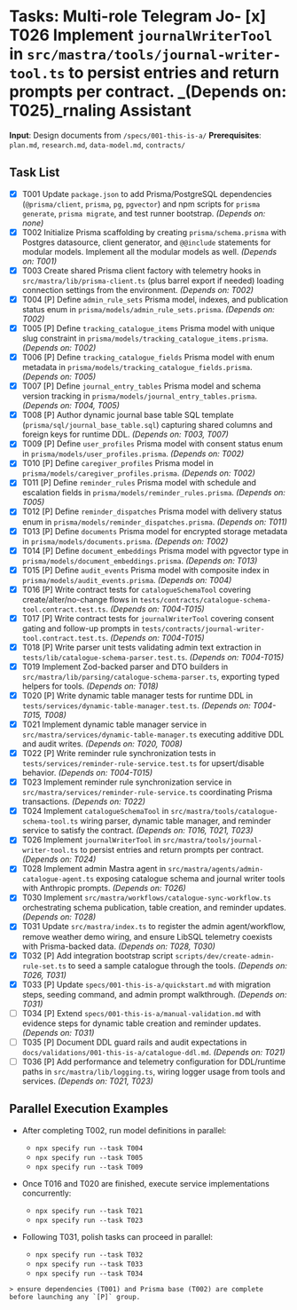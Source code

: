 # Tasks: Multi-role Telegram Jo- [x] T026 Implement `journalWriterTool` in `src/mastra/tools/journal-writer-tool.ts` to persist entries and return prompts per contract. \_(Depends on: T025)\_rnaling Assistant

**Input**: Design documents from `/specs/001-this-is-a/`
**Prerequisites**: `plan.md`, `research.md`, `data-model.md`, `contracts/`

## Task List

- [x] T001 Update `package.json` to add Prisma/PostgreSQL dependencies (`@prisma/client`, `prisma`, `pg`, `pgvector`) and npm scripts for `prisma generate`, `prisma migrate`, and test runner bootstrap. _(Depends on: none)_
- [x] T002 Initialize Prisma scaffolding by creating `prisma/schema.prisma` with Postgres datasource, client generator, and `@@include` statements for modular models. Implement all the modular models as well. _(Depends on: T001)_
- [x] T003 Create shared Prisma client factory with telemetry hooks in `src/mastra/lib/prisma-client.ts` (plus barrel export if needed) loading connection settings from the environment. _(Depends on: T002)_
- [x] T004 [P] Define `admin_rule_sets` Prisma model, indexes, and publication status enum in `prisma/models/admin_rule_sets.prisma`. _(Depends on: T002)_
- [x] T005 [P] Define `tracking_catalogue_items` Prisma model with unique slug constraint in `prisma/models/tracking_catalogue_items.prisma`. _(Depends on: T002)_
- [x] T006 [P] Define `tracking_catalogue_fields` Prisma model with enum metadata in `prisma/models/tracking_catalogue_fields.prisma`. _(Depends on: T005)_
- [x] T007 [P] Define `journal_entry_tables` Prisma model and schema version tracking in `prisma/models/journal_entry_tables.prisma`. _(Depends on: T004, T005)_
- [x] T008 [P] Author dynamic journal base table SQL template (`prisma/sql/journal_base_table.sql`) capturing shared columns and foreign keys for runtime DDL. _(Depends on: T003, T007)_
- [x] T009 [P] Define `user_profiles` Prisma model with consent status enum in `prisma/models/user_profiles.prisma`. _(Depends on: T002)_
- [x] T010 [P] Define `caregiver_profiles` Prisma model in `prisma/models/caregiver_profiles.prisma`. _(Depends on: T002)_
- [x] T011 [P] Define `reminder_rules` Prisma model with schedule and escalation fields in `prisma/models/reminder_rules.prisma`. _(Depends on: T005)_
- [x] T012 [P] Define `reminder_dispatches` Prisma model with delivery status enum in `prisma/models/reminder_dispatches.prisma`. _(Depends on: T011)_
- [x] T013 [P] Define `documents` Prisma model for encrypted storage metadata in `prisma/models/documents.prisma`. _(Depends on: T002)_
- [x] T014 [P] Define `document_embeddings` Prisma model with pgvector type in `prisma/models/document_embeddings.prisma`. _(Depends on: T013)_
- [x] T015 [P] Define `audit_events` Prisma model with composite index in `prisma/models/audit_events.prisma`. _(Depends on: T004)_
- [x] T016 [P] Write contract tests for `catalogueSchemaTool` covering create/alter/no-change flows in `tests/contracts/catalogue-schema-tool.contract.test.ts`. _(Depends on: T004-T015)_
- [x] T017 [P] Write contract tests for `journalWriterTool` covering consent gating and follow-up prompts in `tests/contracts/journal-writer-tool.contract.test.ts`. _(Depends on: T004-T015)_
- [x] T018 [P] Write parser unit tests validating admin text extraction in `tests/lib/catalogue-schema-parser.test.ts`. _(Depends on: T004-T015)_
- [x] T019 Implement Zod-backed parser and DTO builders in `src/mastra/lib/parsing/catalogue-schema-parser.ts`, exporting typed helpers for tools. _(Depends on: T018)_
- [x] T020 [P] Write dynamic table manager tests for runtime DDL in `tests/services/dynamic-table-manager.test.ts`. _(Depends on: T004-T015, T008)_
- [x] T021 Implement dynamic table manager service in `src/mastra/services/dynamic-table-manager.ts` executing additive DDL and audit writes. _(Depends on: T020, T008)_
- [x] T022 [P] Write reminder rule synchronization tests in `tests/services/reminder-rule-service.test.ts` for upsert/disable behavior. _(Depends on: T004-T015)_
- [x] T023 Implement reminder rule synchronization service in `src/mastra/services/reminder-rule-service.ts` coordinating Prisma transactions. _(Depends on: T022)_
- [x] T024 Implement `catalogueSchemaTool` in `src/mastra/tools/catalogue-schema-tool.ts` wiring parser, dynamic table manager, and reminder service to satisfy the contract. _(Depends on: T016, T021, T023)_
- [x] T026 Implement `journalWriterTool` in `src/mastra/tools/journal-writer-tool.ts` to persist entries and return prompts per contract. _(Depends on: T024)_
- [x] T028 Implement admin Mastra agent in `src/mastra/agents/admin-catalogue-agent.ts` exposing catalogue schema and journal writer tools with Anthropic prompts. _(Depends on: T026)_
- [x] T030 Implement `src/mastra/workflows/catalogue-sync-workflow.ts` orchestrating schema publication, table creation, and reminder updates. _(Depends on: T028)_
- [x] T031 Update `src/mastra/index.ts` to register the admin agent/workflow, remove weather demo wiring, and ensure LibSQL telemetry coexists with Prisma-backed data. _(Depends on: T028, T030)_
- [x] T032 [P] Add integration bootstrap script `scripts/dev/create-admin-rule-set.ts` to seed a sample catalogue through the tools. _(Depends on: T026, T031)_
- [x] T033 [P] Update `specs/001-this-is-a/quickstart.md` with migration steps, seeding command, and admin prompt walkthrough. _(Depends on: T031)_
- [ ] T034 [P] Extend `specs/001-this-is-a/manual-validation.md` with evidence steps for dynamic table creation and reminder updates. _(Depends on: T031)_
- [ ] T035 [P] Document DDL guard rails and audit expectations in `docs/validations/001-this-is-a/catalogue-ddl.md`. _(Depends on: T021)_
- [ ] T036 [P] Add performance and telemetry configuration for DDL/runtime paths in `src/mastra/lib/logging.ts`, wiring logger usage from tools and services. _(Depends on: T021, T023)_

## Parallel Execution Examples

- After completing T002, run model definitions in parallel:
  - `npx specify run --task T004`
  - `npx specify run --task T005`
  - `npx specify run --task T009`

- Once T016 and T020 are finished, execute service implementations concurrently:
  - `npx specify run --task T021`
  - `npx specify run --task T023`

- Following T031, polish tasks can proceed in parallel:
  - `npx specify run --task T032`
  - `npx specify run --task T033`
  - `npx specify run --task T034`

``> ensure dependencies (T001) and Prisma base (T002) are complete before launching any `[P]` group.``
